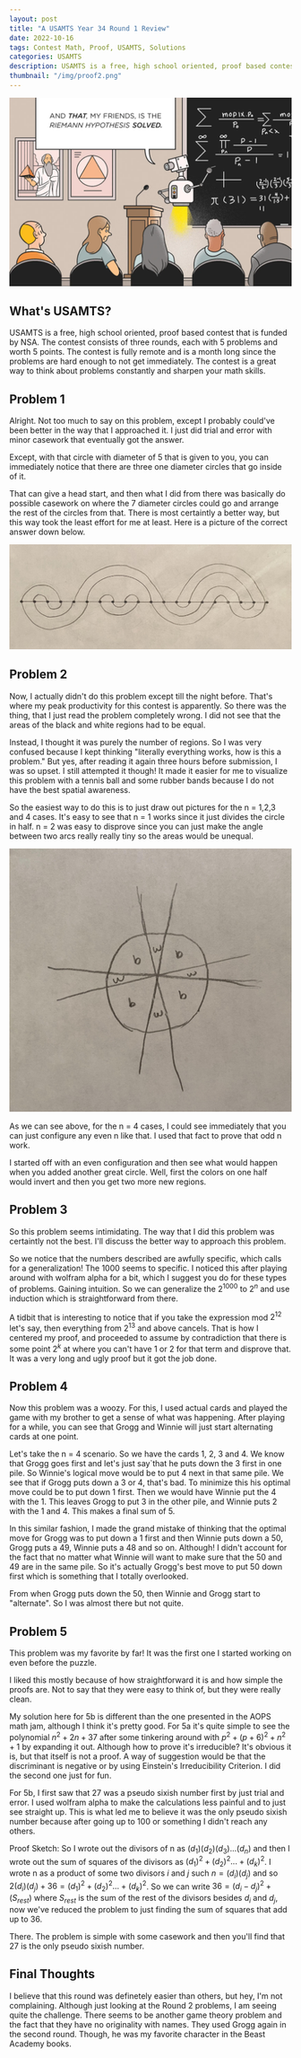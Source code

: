 ```yaml
---
layout: post
title: "A USAMTS Year 34 Round 1 Review"
date: 2022-10-16
tags: Contest Math, Proof, USAMTS, Solutions
categories: USAMTS
description: USAMTS is a free, high school oriented, proof based contest that is funded by NSA. The contest consists of three rounds, each with 5 problems and worth 5 points. The contest is fully remote and is a month long since the problems are hard enough to not get immediately. The contest is a great way to think about problems constantly and sharpen your math skills...
thumbnail: "/img/proof2.png"
---
```


<img class="normal" src="/img/proof1.png">

## What's USAMTS?

USAMTS is a free, high school oriented, proof based contest that is funded by NSA. The contest consists of three rounds, each with 5 problems and worth 5 points. The contest is fully remote and is a month long since the problems are hard enough to not get immediately. The contest is a great way to think about problems constantly and sharpen your math skills.

## Problem 1

Alright. Not too much to say on this problem, except I probably could've been better in the way that I approached it. I just did trial and error with minor casework that eventually got the answer.

Except, with that circle with diameter of 5 that is given to you, you can immediately notice that there are three one diameter circles that go inside of it. 

That can give a head start, and then what I did from there was basically do possible casework on where the 7 diameter circles could go and arrange the rest of the circles from that. There is most certaintly a better way, but this way took the least effort for me at least. Here is a picture of the correct answer down below. 

<img class="small" src="/img/circles.jpg">


## Problem 2

Now, I actually didn't do this problem except till the night before. That's where my peak productivity for this contest is apparently. So there was the thing, that I just read the problem completely wrong. I did not see that the areas of the black and white regions had to be equal. 

Instead, I thought it was purely the number of regions. So I was very confused because I kept thinking "literally everything works, how is this a problem." But yes, after reading it again three hours before submission, I was so upset. I still attempted it though! It made it easier for me to visualize this problem with a tennis ball and some rubber bands because I do not have the best spatial awareness. 

So the easiest way to do this is to just draw out pictures for the n = 1,2,3 and 4 cases. It's easy to see that n = 1 works since it just divides the circle in half. n = 2 was easy to disprove since you can just make the angle between two arcs really really tiny so the areas would be unequal. 

<img class="small" src="/circle1.jpg">

As we can see above, for the n = 4 cases, I could see immediately that you can just configure any even n like that. I used that fact to prove that odd n work. 

I started off with an even configuration and then see what would happen when you added another great circle. Well, first the colors on one half would invert and then you get two more new regions. 

## Problem 3

So this problem seems intimidating. The way that I did this problem was certaintly not the best. I'll discuss the better way to approach this problem. 

So we notice that the numbers described are awfully specific, which calls for a generalization! The 1000 seems to specific. I noticed this after playing around with wolfram alpha for a bit, which I suggest you do for these types of problems. Gaining intuition. So we can generalize the $2^{1000}$ to $2^n$ and use induction which is straightforward from there. 

A tidbit that is interesting to notice that if you take the expression mod $2^{12}$ let's say, then everything from $2^{13}$ and above cancels. That is how I centered my proof, and proceeded to assume by contradiction that there is some point $2^k$ at where you can't have 1 or 2 for that term and disprove that. It was a very long and ugly proof but it got the job done. 

## Problem 4

Now this problem was a woozy. For this, I used actual cards and played the game with my brother to get a sense of what was happening. After playing for a while, you can see that Grogg and Winnie will just start alternating cards at one point. 

Let's take the n = 4 scenario. So we have the cards 1, 2, 3 and 4. We know that Grogg goes first and let's just say`that he puts down the 3 first in one pile. So Winnie's logical move would be to put 4 next in that same pile. We see that if Grogg puts down a 3 or 4, that's bad. To minimize this his optimal move could be to put down 1 first. Then we would have Winnie put the 4 with the 1. This leaves Grogg to put 3 in the other pile, and Winnie puts 2 with the 1 and 4. This makes a final sum of 5. 

In this similar fashion, I made the grand mistake of thinking that the optimal move for Grogg was to put down a 1 first and then Winnie puts down a 50, Grogg puts a 49, Winnie puts a 48 and so on. Although! I didn't account for the fact that no matter what Winnie will want to make sure that the 50 and 49 are in the same pile. So it's actually Grogg's best move to put 50 down first which is something that I totally overlooked. 

From when Grogg puts down the 50, then Winnie and Grogg start to "alternate". So I was almost there but not quite. 

## Problem 5

This problem was my favorite by far! It was the first one I started working on even before the puzzle. 

I liked this mostly because of how straightforward it is and how simple the proofs are. Not to say that they were easy to think of, but they were really clean. 

My solution here for 5b is different than the one presented in the AOPS math jam, although I think it's pretty good. For 5a it's quite simple to see the polynomial $n^2 + 2n + 37$ after some tinkering around with $p^2 + (p+6)^2 + n^2 + 1$ by expanding it out. 
Although how to prove it's irreducible? It's obvious it is, but that itself is not a proof. A way of suggestion would be that the discriminant is negative or by using Einstein's Irreducibility Criterion. I did the second one just for fun. 

For 5b, I first saw that 27 was a pseudo sixish number first by just trial and error. I used wolfram alpha to make the calculations less painful and to just see straight up. This is what led me to believe it was the only pseudo sixish number because after going up to 100 or something I didn't reach any others. 

Proof Sketch: 
So I wrote out the divisors of n as $(d_1)(d_2)(d_3)...(d_n)$ and then I wrote out the sum of squares of the divisors as $(d_1)^2 + (d_2)^2  ... + (d_k)^2$. I wrote n as a product of some two divisors $i$ and $j$ such $n = (d_i)(d_j)$ and so $2(d_i)(d_j) + 36 = (d_1)^2 + (d_2)^2  ... + (d_k)^2$. So we can write $36 = (d_i - d_j)^2 + (S_{rest})$ where $S_{rest}$ is the sum of the rest of the divisors besides $d_i$ and $d_j$, now we've reduced the problem to just finding the sum of squares that add up to 36. 

There. The problem is simple with some casework and then you'll find that 27 is the only pseudo sixish number. 

## Final Thoughts 

I believe that this round was definetely easier than others, but hey, I'm not complaining. Although just looking at the Round 2 problems, I am seeing quite the challenge. There seems to be another game theory problem and the fact that they have no originality with names. They used Grogg again in the second round. Though, he was my favorite character in the Beast Academy books. 




